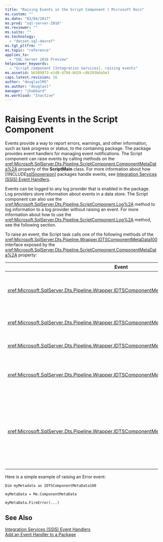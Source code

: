 ```yaml
---
title: "Raising Events in the Script Component | Microsoft Docs"
ms.custom: ""
ms.date: "03/04/2017"
ms.prod: "sql-server-2016"
ms.reviewer: ""
ms.suite: ""
ms.technology: 
  - "docset-sql-devref"
ms.tgt_pltfrm: ""
ms.topic: "reference"
applies_to: 
  - "SQL Server 2016 Preview"
helpviewer_keywords: 
  - "Script component [Integration Services], raising events"
ms.assetid: bb389073-e1d0-4794-8d29-c8b293b6a5e3
caps.latest.revision: 16
author: "douglaslMS"
ms.author: "douglasl"
manager: "jhubbard"
ms.workload: "Inactive"
---
```

# Raising Events in the Script Component
  Events provide a way to report errors, warnings, and other information, such as task progress or status, to the containing package. The package provides event handlers for managing event notifications. The Script component can raise events by calling methods on the <xref:Microsoft.SqlServer.Dts.Pipeline.ScriptComponent.ComponentMetaData%2A> property of the **ScriptMain** class. For more information about how [!INCLUDE[ssISnoversion](../../../includes/ssisnoversion-md.md)] packages handle events, see [Integration Services &#40;SSIS&#41; Event Handlers](../../../integration-services/integration-services-ssis-event-handlers.md).  
  
 Events can be logged to any log provider that is enabled in the package. Log providers store information about events in a data store. The Script component can also use the <xref:Microsoft.SqlServer.Dts.Pipeline.ScriptComponent.Log%2A> method to log information to a log provider without raising an event. For more information about how to use the <xref:Microsoft.SqlServer.Dts.Pipeline.ScriptComponent.Log%2A> method, see the following section.  
  
 To raise an event, the Script task calls one of the following methods of the <xref:Microsoft.SqlServer.Dts.Pipeline.Wrapper.IDTSComponentMetaData100> interface exposed by the <xref:Microsoft.SqlServer.Dts.Pipeline.ScriptComponent.ComponentMetaData%2A> property:  
  
|Event|Description|  
|-----------|-----------------|  
|<xref:Microsoft.SqlServer.Dts.Pipeline.Wrapper.IDTSComponentMetaData100.FireCustomEvent%2A>|Raises a user-defined custom event in the package.|  
|<xref:Microsoft.SqlServer.Dts.Pipeline.Wrapper.IDTSComponentMetaData100.FireError%2A>|Informs the package of an error condition.|  
|<xref:Microsoft.SqlServer.Dts.Pipeline.Wrapper.IDTSComponentMetaData100.FireInformation%2A>|Provides information to the user.|  
|<xref:Microsoft.SqlServer.Dts.Pipeline.Wrapper.IDTSComponentMetaData100.FireProgress%2A>|Informs the package of the progress of the component.|  
|<xref:Microsoft.SqlServer.Dts.Pipeline.Wrapper.IDTSComponentMetaData100.FireWarning%2A>|Informs the package that the component is in a state that warrants user notification, but is not an error condition.|  
  
 Here is a simple example of raising an Error event:  
  
 `Dim myMetadata as IDTSComponentMetaData100`  
  
 `myMetaData = Me.ComponentMetaData`  
  
 `myMetaData.FireError(...)`  
  
## See Also  
 [Integration Services &#40;SSIS&#41; Event Handlers](../../../integration-services/integration-services-ssis-event-handlers.md)   
 [Add an Event Handler to a Package](http://msdn.microsoft.com/library/5e56885d-8658-480a-bed9-3f2f8003fd78)  
  
  
